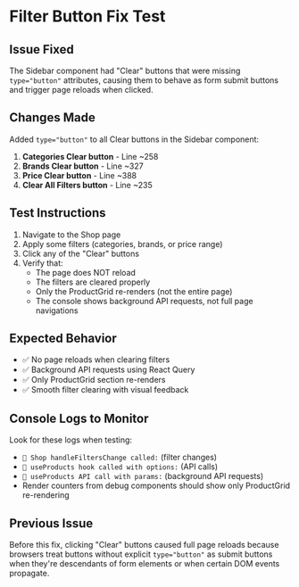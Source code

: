 # Filter Button Fix Test

## Issue Fixed

The Sidebar component had "Clear" buttons that were missing `type="button"` attributes, causing them to behave as form submit buttons and trigger page reloads when clicked.

## Changes Made

Added `type="button"` to all Clear buttons in the Sidebar component:

1. **Categories Clear button** - Line ~258
2. **Brands Clear button** - Line ~327
3. **Price Clear button** - Line ~388
4. **Clear All Filters button** - Line ~235

## Test Instructions

1. Navigate to the Shop page
2. Apply some filters (categories, brands, or price range)
3. Click any of the "Clear" buttons
4. Verify that:
   - The page does NOT reload
   - The filters are cleared properly
   - Only the ProductGrid re-renders (not the entire page)
   - The console shows background API requests, not full page navigations

## Expected Behavior

- ✅ No page reloads when clearing filters
- ✅ Background API requests using React Query
- ✅ Only ProductGrid section re-renders
- ✅ Smooth filter clearing with visual feedback

## Console Logs to Monitor

Look for these logs when testing:

- `🔄 Shop handleFiltersChange called:` (filter changes)
- `🎣 useProducts hook called with options:` (API calls)
- `🔄 useProducts API call with params:` (background API requests)
- Render counters from debug components should show only ProductGrid re-rendering

## Previous Issue

Before this fix, clicking "Clear" buttons caused full page reloads because browsers treat buttons without explicit `type="button"` as submit buttons when they're descendants of form elements or when certain DOM events propagate.
